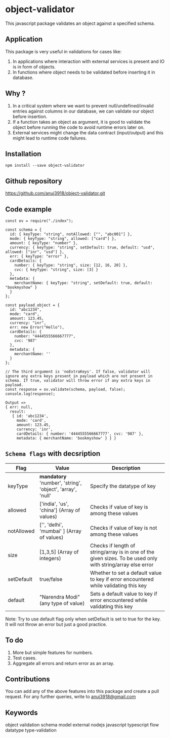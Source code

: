 # object-validator
This javascript package validates an object against a specified schema.

## Application
This package is very useful in validations for cases like:
1. In applications where interaction with external services is present and IO is in form of objects.
2. In functions where object needs to be validated before inserting it in database.

## Why ?
1. In a critical system where we want to prevent null/undefined/invalid entries against columns in our database, we can validate our object before insertion.
2. If a function takes an object as argument, it is good to validate the object before running the code to avoid runtime errors later on.
3. External services might change the data contract (input/output) and this might lead to runtime code failures.

## Installation
```
npm install --save object-validator
```

## Github repository
https://github.com/anuj3918/object-validator.git

## Code example
```
const ov = require("./index");

const schema = {
  id: { keyType: "string", notAllowed: ["", "abc001"] },
  mode: { keyType: "string", allowed: ["card"] },
  amount: { keyType: "number" },
  currency: { keyType: "string", setDefault: true, default: "usd", allowed: ["inr", "usd"] },
  err: { keyType: "error" },
  cardDetails: {
    number: { keyType: "string", size: [12, 16, 20] },
    cvc: { keyType: "string", size: [3] }
  },
  metadata: {
    merchantName: { keyType: "string", setDefault: true, default: "bookmyshow" }
  }
};

const payload_object = {
  id: "abc1234",
  mode: "card",
  amount: 123.45,
  currency: "inr",
  err: new Error("Hello"),
  cardDetails: {
    number: "4444555566667777",
    cvc: '987'
  },
  metadata: {
    merchantName: ''
  }
};

// The third argument is 'noExtraKeys'. If false, validator will ignore any extra keys present in payload which are not present in schema. If true, validator will throw error if any extra keys in payload.
const response = ov.validate(schema, payload, false);
console.log(response);

Output =>
{ err: null,
  result:
   { id: 'abc1234',
     mode: 'card',
     amount: 123.45,
     currency: 'inr',
     cardDetails: { number: '4444555566667777', cvc: '987' },
     metadata: { merchantName: 'bookmyshow' } } }
```

## `Schema flags` with decsription
| Flag  | Value   | Description |
|-----------|-----------|-------------|
| keyType   | **mandatory** 'number', 'string', 'object', 'array', 'null' | Specify the datatype of key |
| allowed   | ['india', 'us', 'china'] (Array of values) | Checks if value of key is among these values |
| notAllowed   | ['', 'delhi', 'mumbai' ] (Array of values) | Checks if value of key is not among these values |
| size   | [1,3,5] (Array of integers) | Checks if length of string/array is in one of the given sizes. To be used only with string/array else error |
| setDefault   | true/false | Whether to set a default value to key if error encountered while validating this key |
| default   | "Narendra Modi" (any type of value) | Sets a default value to key if error encountered while validating this key |

Note: Try to use default flag only when setDefault is set to true for the key. It will not throw an error but just a good practice.

## To do
1. More but simple features for numbers.
2. Test cases.
3. Aggregate all errors and return error as an array.


## Contributions
You can add any of the above features into this package and create a pull request.
For any further queries, write to anuj3918@gmail.com

## Keywords
object validation schema model external nodejs javascript typescript flow datatype type-validation
